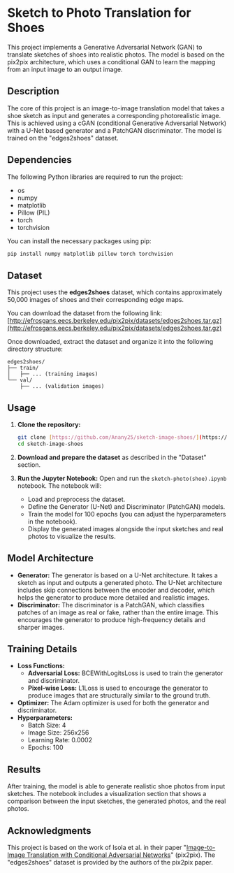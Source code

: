 # Sketch to Photo Translation for Shoes

This project implements a Generative Adversarial Network (GAN) to translate sketches of shoes into realistic photos. The model is based on the pix2pix architecture, which uses a conditional GAN to learn the mapping from an input image to an output image.

## Description

The core of this project is an image-to-image translation model that takes a shoe sketch as input and generates a corresponding photorealistic image. This is achieved using a cGAN (conditional Generative Adversarial Network) with a U-Net based generator and a PatchGAN discriminator. The model is trained on the "edges2shoes" dataset.

## Dependencies

The following Python libraries are required to run the project:

* os
* numpy
* matplotlib
* Pillow (PIL)
* torch
* torchvision

You can install the necessary packages using pip:
```bash
pip install numpy matplotlib pillow torch torchvision
```

## Dataset

This project uses the **edges2shoes** dataset, which contains approximately 50,000 images of shoes and their corresponding edge maps.

You can download the dataset from the following link:
[http://efrosgans.eecs.berkeley.edu/pix2pix/datasets/edges2shoes.tar.gz](http://efrosgans.eecs.berkeley.edu/pix2pix/datasets/edges2shoes.tar.gz)

Once downloaded, extract the dataset and organize it into the following directory structure:

```
edges2shoes/
├── train/
│   ├── ... (training images)
└── val/
    ├── ... (validation images)
```

## Usage

1.  **Clone the repository:**
    ```bash
    git clone [https://github.com/Anany25/sketch-image-shoes/](https://github.com/Anany25/sketch-image-shoes/)
    cd sketch-image-shoes
    ```

2.  **Download and prepare the dataset** as described in the "Dataset" section.

3.  **Run the Jupyter Notebook:**
    Open and run the `sketch-photo(shoe).ipynb` notebook. The notebook will:
    * Load and preprocess the dataset.
    * Define the Generator (U-Net) and Discriminator (PatchGAN) models.
    * Train the model for 100 epochs (you can adjust the hyperparameters in the notebook).
    * Display the generated images alongside the input sketches and real photos to visualize the results.

## Model Architecture

* **Generator:** The generator is based on a U-Net architecture. It takes a sketch as input and outputs a generated photo. The U-Net architecture includes skip connections between the encoder and decoder, which helps the generator to produce more detailed and realistic images.
* **Discriminator:** The discriminator is a PatchGAN, which classifies patches of an image as real or fake, rather than the entire image. This encourages the generator to produce high-frequency details and sharper images.

## Training Details

* **Loss Functions:**
    * **Adversarial Loss:** BCEWithLogitsLoss is used to train the generator and discriminator.
    * **Pixel-wise Loss:** L1Loss is used to encourage the generator to produce images that are structurally similar to the ground truth.
* **Optimizer:** The Adam optimizer is used for both the generator and discriminator.
* **Hyperparameters:**
    * Batch Size: 4
    * Image Size: 256x256
    * Learning Rate: 0.0002
    * Epochs: 100

## Results

After training, the model is able to generate realistic shoe photos from input sketches. The notebook includes a visualization section that shows a comparison between the input sketches, the generated photos, and the real photos.

## Acknowledgments

This project is based on the work of Isola et al. in their paper "[Image-to-Image Translation with Conditional Adversarial Networks](https://arxiv.org/abs/1611.07004)" (pix2pix). The "edges2shoes" dataset is provided by the authors of the pix2pix paper.
